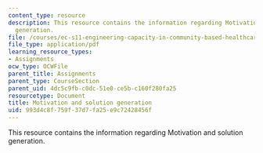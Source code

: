 ```yaml
---
content_type: resource
description: This resource contains the information regarding Motivation and solution
  generation.
file: /courses/ec-s11-engineering-capacity-in-community-based-healthcare-fall-2005/993d4c8f759f37d7fa25e9c72428456f_MITEC_S11F05_link_motivation.pdf
file_type: application/pdf
learning_resource_types:
- Assignments
ocw_type: OCWFile
parent_title: Assignments
parent_type: CourseSection
parent_uid: 4dc5c9fb-c0dc-51e0-ce5b-c160f280fa25
resourcetype: Document
title: Motivation and solution generation
uid: 993d4c8f-759f-37d7-fa25-e9c72428456f
---
```

This resource contains the information regarding Motivation and solution generation.

